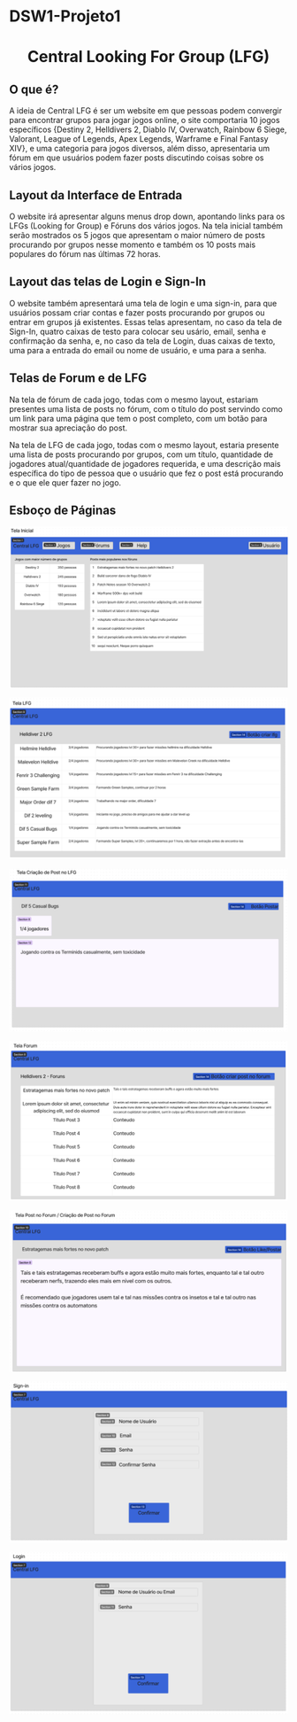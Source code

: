 # DSW1-Projeto1
<div align="center">
<h1>Central Looking For Group (LFG)</h1>
</div>

## O que é?
A ideia de Central LFG é ser um website em que pessoas podem convergir para encontrar grupos para jogar jogos online, o site comportaria 10 jogos específicos {Destiny 2, Helldivers 2, Diablo IV, Overwatch, Rainbow 6 Siege, Valorant, League of Legends, Apex Legends, Warframe e Final Fantasy XIV}, e uma categoria para jogos diversos, além disso, apresentaria um fórum em que usuários podem fazer posts discutindo coisas sobre os vários jogos.

## Layout da Interface de Entrada
O website irá apresentar alguns menus drop down, apontando links para os LFGs (Looking for Group) e Fóruns dos vários jogos. Na tela inicial também serão mostrados os 5 jogos que apresentam o maior número de posts procurando por grupos nesse momento e também os 10 posts mais populares do fórum nas últimas 72 horas.

## Layout das telas de Login e Sign-In
O website também apresentará uma tela de login e uma sign-in, para que usuários possam criar contas e fazer posts procurando por grupos ou entrar em grupos já existentes. Essas telas apresentam, no caso da tela de Sign-In, quatro caixas de testo para colocar seu usário, email, senha e confirmação da senha, e, no caso da tela de Login, duas caixas de texto, uma para a entrada do email ou nome de usuário, e uma para a senha.

## Telas de Forum e de LFG
Na tela de fórum de cada jogo, todas com o mesmo layout, estariam presentes uma lista de posts no fórum, com o título do post servindo como um link para uma página que tem o post completo, com um botão para mostrar sua apreciação do post.

Na tela de LFG de cada jogo, todas com o mesmo layout, estaria presente uma lista de posts procurando por grupos, com um título, quantidade de jogadores atual/quantidade de jogadores requerida, e uma descrição mais específica do tipo de pessoa que o usuário que fez o post está procurando e o que ele quer fazer no jogo.

## Esboço de Páginas
![Tela Principal](https://github.com/GustavoArAz/DSW1-Projeto1/blob/main/TelaInicial.png)

![Tela de LFG](https://github.com/GustavoArAz/DSW1-Projeto1/blob/main/Tela%20de%20LFG.png)

![Tela Criar Post LFG](https://github.com/GustavoArAz/DSW1-Projeto1/blob/main/Tela%20criar%20post%20LFG.png)

![Tela do Fórum](https://github.com/GustavoArAz/DSW1-Projeto1/blob/main/TelaForum.png)

![Tela de Post do Fórum](https://github.com/GustavoArAz/DSW1-Projeto1/blob/main/Tela%20de%20Post%20do%20Forum.png)

![Tela Sign-In](https://github.com/GustavoArAz/DSW1-Projeto1/blob/main/Tela%20de%20Sign-in.png)

![Tela Login](https://github.com/GustavoArAz/DSW1-Projeto1/blob/main/Tela%20de%20Login.png)

